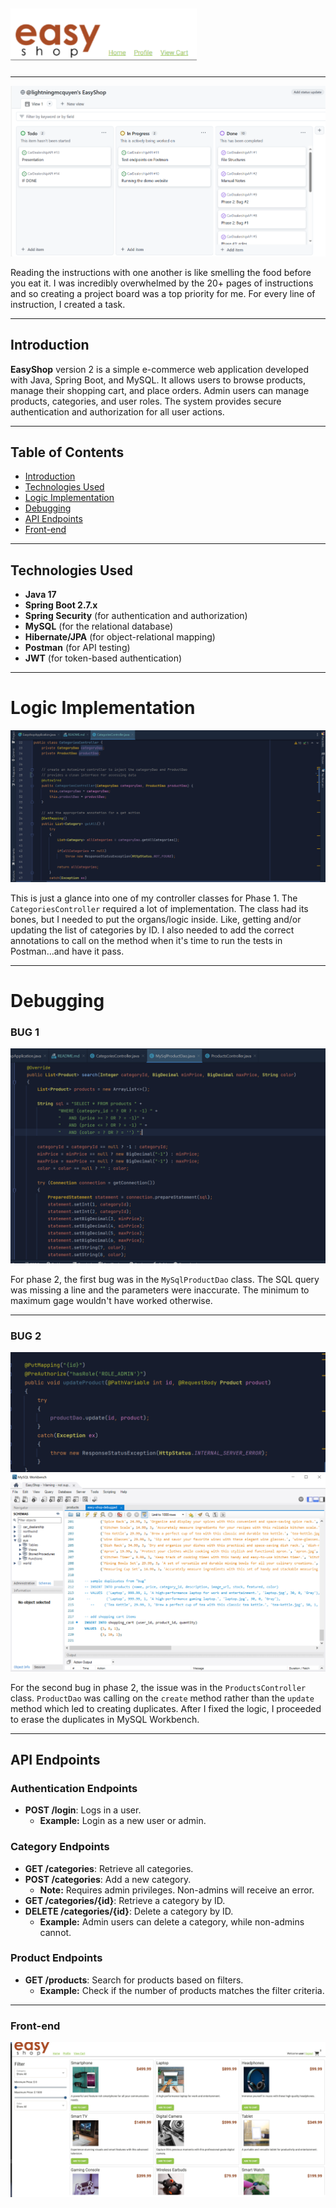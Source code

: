 ## ![Easy Shop](EasyShop-backend/src/main/resources/logo.png)

---
![Project Board](EasyShop-backend/src/main/resources/project-board.png)

Reading the instructions with one another is like smelling the food before you eat it. I was incredibly overwhelmed by the 20+ pages of instructions and so creating a project board was a top priority for me. For every line of instruction, I created a task.

---

## Introduction
**EasyShop** version 2 is a simple e-commerce web application developed with Java, Spring Boot, and MySQL. It allows users to browse products, manage their shopping cart, and place orders. Admin users can manage products, categories, and user roles. The system provides secure authentication and authorization for all user actions.

---

## Table of Contents
- [Introduction](#introduction)
- [Technologies Used](#technologies-used)
- [Logic Implementation](#logic-implementation)
- [Debugging](#debugging)
- [API Endpoints](#api-endpoints)
- [Front-end](#front-end)

---

## Technologies Used
- **Java 17**
- **Spring Boot 2.7.x**
- **Spring Security** (for authentication and authorization)
- **MySQL** (for the relational database)
- **Hibernate/JPA** (for object-relational mapping)
- **Postman** (for API testing)
- **JWT** (for token-based authentication)

---
# Logic Implementation ##

![Logic](EasyShop-backend/src/main/resources/logic-example.png)

This is just a glance into one of my controller classes for Phase 1. The `CategoriesController` required a lot of implementation. The class had its bones, but I needed to put the organs/logic inside. Like, getting and/or updating the list of categories by ID. I also needed to add the correct annotations to call on the method when it's time to run the tests in Postman...and have it pass.

---
# Debugging

### **BUG 1**
![Search Param](EasyShop-backend/src/main/resources/bug-one.png)

For phase 2, the first bug was in the `MySqlProductDao` class. The SQL query was missing a line and the parameters were inaccurate. The minimum to maximum gage wouldn't have worked otherwise.

---
### **BUG 2**
![Update Versus Create](EasyShop-backend/src/main/resources/products-update.png)
![SQL Duplicate](EasyShop-backend/src/main/resources/sql-dup.png)

For the second bug in phase 2, the issue was in the `ProductsController` class. `ProductDao` was calling on the `create` method rather than the `update` method which led to creating duplicates. After I fixed the logic, I proceeded to erase the duplicates in MySQL Workbench.

---

## API Endpoints

### **Authentication Endpoints**
- **POST /login**: Logs in a user.
    - **Example:** Login as a new user or admin.

### **Category Endpoints**
- **GET /categories**: Retrieve all categories.
- **POST /categories**: Add a new category.
    - **Note:** Requires admin privileges. Non-admins will receive an error.
- **GET /categories/{id}**: Retrieve a category by ID.
- **DELETE /categories/{id}**: Delete a category by ID.
    - **Example:** Admin users can delete a category, while non-admins cannot.

### **Product Endpoints**
- **GET /products**: Search for products based on filters.
    - **Example:** Check if the number of products matches the filter criteria.

---
### **Front-end**

![website](EasyShop-backend/src/main/resources/easyshop.png)

